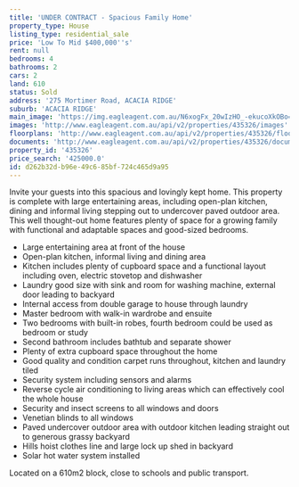 ```yaml
---
title: 'UNDER CONTRACT - Spacious Family Home'
property_type: House
listing_type: residential_sale
price: 'Low To Mid $400,000''s'
rent: null
bedrooms: 4
bathrooms: 2
cars: 2
land: 610
status: Sold
address: '275 Mortimer Road, ACACIA RIDGE'
suburb: 'ACACIA RIDGE'
main_image: 'https://img.eagleagent.com.au/N6xogFx_20wIzHO_-ekucoXkOBo=/1280x854/smart/https://s3-us-west-2.amazonaws.com/eagleagent-orig/images/6823244/118742755-image-M.jpg'
images: 'http://www.eagleagent.com.au/api/v2/properties/435326/images'
floorplans: 'http://www.eagleagent.com.au/api/v2/properties/435326/floorplans'
documents: 'http://www.eagleagent.com.au/api/v2/properties/435326/documents'
property_id: '435326'
price_search: '425000.0'
id: d262b32d-b96e-49c6-85bf-724c465d9a95
---
```

Invite your guests into this spacious and lovingly kept home. This property is complete with large entertaining areas, including open-plan kitchen, dining and informal living stepping out to undercover paved outdoor area. This well thought-out home features plenty of space for a growing family with functional and adaptable spaces and good-sized bedrooms.

*  Large entertaining area at front of the house
*  Open-plan kitchen, informal living and dining area
*  Kitchen includes plenty of cupboard space and a functional layout including oven, electric stovetop and dishwasher
*  Laundry good size with sink and room for washing machine, external door leading to backyard
*  Internal access from double garage to house through laundry
*  Master bedroom with walk-in wardrobe and ensuite
*  Two bedrooms with built-in robes, fourth bedroom could be used as bedroom or study
*  Second bathroom includes bathtub and separate shower
*  Plenty of extra cupboard space throughout the home
*  Good quality and condition carpet runs throughout, kitchen and laundry tiled
*  Security system including sensors and alarms
*  Reverse cycle air conditioning to living areas which can effectively cool the whole house
*  Security and insect screens to all windows and doors
*  Venetian blinds to all windows
*  Paved undercover outdoor area with outdoor kitchen leading straight out to generous grassy backyard
*  Hills hoist clothes line and large lock up shed in backyard
*  Solar hot water system installed

Located on a 610m2 block, close to schools and public transport.
